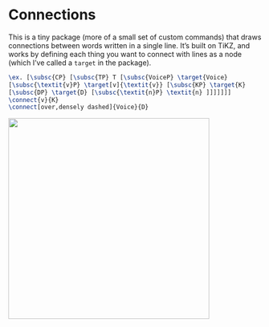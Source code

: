 # Connections

This is a tiny package (more of a small set of custom commands) that draws connections between words written in a single line. It’s built on TiKZ, and works by defining each thing you want to connect with lines as a node (which I’ve called a `target` in the package).

```latex
\ex. [\subsc{CP} [\subsc{TP} T [\subsc{VoiceP} \target{Voice}
[\subsc{\textit{v}P} \target[v]{\textit{v}} [\subsc{KP} \target{K}
[\subsc{DP} \target{D} [\subsc{\textit{n}P} \textit{n} ]]]]]]]
\connect{v}{K}
\connect[over,densely dashed]{Voice}{D}
```

<img src="https://github.com/rcraioveanu/connections/blob/master/connections-output.png" width="400">
